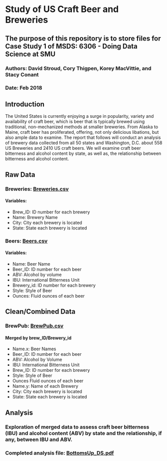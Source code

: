# Study of US Craft Beer and Breweries

## The purpose of this repository is to store files for Case Study 1 of MSDS: 6306 - Doing Data Science at SMU

### Authors:  David Stroud, Cory Thigpen, Korey MacVittie, and Stacy Conant
### Date: Feb 2018

## **Introduction**
The United States is currently enjoying a surge in popularity, variety and availability of craft beer, which is beer that is typically brewed using traditional, non-mechanized methods at smaller breweries. From Alaska to Maine, craft beer has proliferated, offering, not only delicious libations, but also ample data to examine. The report that follows will conduct an analysis of brewery data collected from all 50 states and Washington, D.C. about 558 US Breweries and 2410 US craft beers. We will examine craft beer bitterness and alcohol content by state, as well as, the relationship between bitterness and alcohol content.

## **Raw Data**

### **Breweries: [Breweries.csv](Breweries.csv)**  
#### Variables:
* Brew_ID:  ID number for each brewery
* Name:  Brewery Name
* City:  City each brewery is located
* State:  State each brewery is located

### **Beers: [Beers.csv](Beers.csv)**
#### Variables:
* Name: Beer Name
* Beer_ID:  ID number for each beer
* ABV:  Alcohol by volume
* IBU:  International Bitterness Unit
* Brewery_id:  ID number for each brewery
* Style: Style of Beer
* Ounces:  Fluid ounces of each beer


## **Clean/Combined Data**
### **BrewPub: [BrewPub.csv](BrewPub.csv)**
#### Merged by brew_ID/Brewery_id
* Name.x:  Beer Names
* Beer_ID:  ID number for each beer 
* ABV: Alcohol by Volume
* IBU:  International Bitterness Unit
* Brew_ID:  ID number for each brewery
* Style: Style of Beer
* Ounces Fluid ounces of each beer
* Name.y:  Name of each Brewery
* City:  City each brewery is located
* State: State each brewery is located


## **Analysis**
### Exploration of merged data to assess craft beer bitterness (IBU) and alcohol content (ABV) by state and the relationship, if any, between IBU and ABV.

### Completed analysis file: [BottomsUp_DS.pdf](BottomsUp_DS.pdf) 

